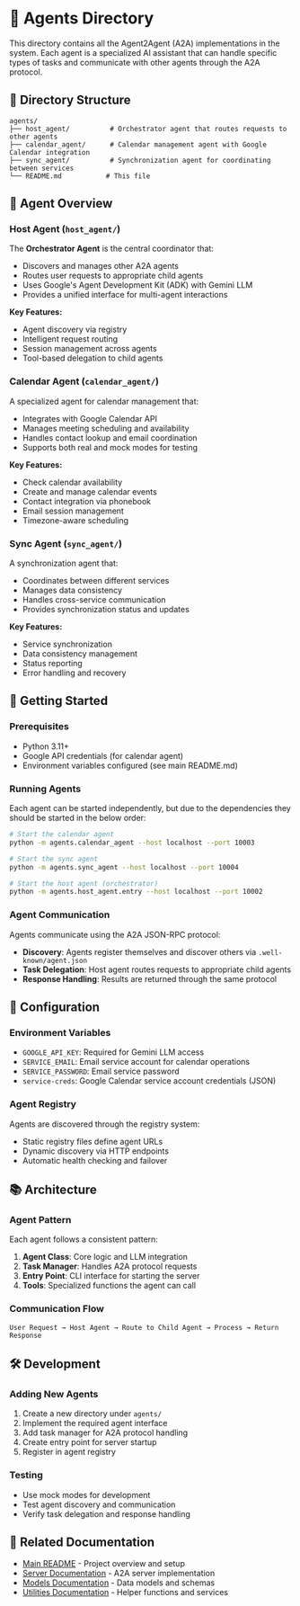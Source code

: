 # 🤖 Agents Directory

This directory contains all the Agent2Agent (A2A) implementations in the system. Each agent is a specialized AI assistant that can handle specific types of tasks and communicate with other agents through the A2A protocol.

## 📁 Directory Structure

```
agents/
├── host_agent/          # Orchestrator agent that routes requests to other agents
├── calendar_agent/      # Calendar management agent with Google Calendar integration
├── sync_agent/          # Synchronization agent for coordinating between services
└── README.md           # This file
```

## 🎯 Agent Overview

### Host Agent (`host_agent/`)
The **Orchestrator Agent** is the central coordinator that:
- Discovers and manages other A2A agents
- Routes user requests to appropriate child agents
- Uses Google's Agent Development Kit (ADK) with Gemini LLM
- Provides a unified interface for multi-agent interactions

**Key Features:**
- Agent discovery via registry
- Intelligent request routing
- Session management across agents
- Tool-based delegation to child agents

### Calendar Agent (`calendar_agent/`)
A specialized agent for calendar management that:
- Integrates with Google Calendar API
- Manages meeting scheduling and availability
- Handles contact lookup and email coordination
- Supports both real and mock modes for testing

**Key Features:**
- Check calendar availability
- Create and manage calendar events
- Contact integration via phonebook
- Email session management
- Timezone-aware scheduling

### Sync Agent (`sync_agent/`)
A synchronization agent that:
- Coordinates between different services
- Manages data consistency
- Handles cross-service communication
- Provides synchronization status and updates

**Key Features:**
- Service synchronization
- Data consistency management
- Status reporting
- Error handling and recovery

## 🚀 Getting Started

### Prerequisites
- Python 3.11+
- Google API credentials (for calendar agent)
- Environment variables configured (see main README.md)

### Running Agents

Each agent can be started independently, but due to the dependencies they should be started in the below order:

```bash
# Start the calendar agent
python -m agents.calendar_agent --host localhost --port 10003

# Start the sync agent
python -m agents.sync_agent --host localhost --port 10004

# Start the host agent (orchestrator)
python -m agents.host_agent.entry --host localhost --port 10002

```

### Agent Communication

Agents communicate using the A2A JSON-RPC protocol:
- **Discovery**: Agents register themselves and discover others via `.well-known/agent.json`
- **Task Delegation**: Host agent routes requests to appropriate child agents
- **Response Handling**: Results are returned through the same protocol

## 🔧 Configuration

### Environment Variables
- `GOOGLE_API_KEY`: Required for Gemini LLM access
- `SERVICE_EMAIL`: Email service account for calendar operations
- `SERVICE_PASSWORD`: Email service password
- `service-creds`: Google Calendar service account credentials (JSON)

### Agent Registry
Agents are discovered through the registry system:
- Static registry files define agent URLs
- Dynamic discovery via HTTP endpoints
- Automatic health checking and failover

## 📚 Architecture

### Agent Pattern
Each agent follows a consistent pattern:
1. **Agent Class**: Core logic and LLM integration
2. **Task Manager**: Handles A2A protocol requests
3. **Entry Point**: CLI interface for starting the server
4. **Tools**: Specialized functions the agent can call

### Communication Flow
```
User Request → Host Agent → Route to Child Agent → Process → Return Response
```

## 🛠️ Development

### Adding New Agents
1. Create a new directory under `agents/`
2. Implement the required agent interface
3. Add task manager for A2A protocol handling
4. Create entry point for server startup
5. Register in agent registry

### Testing
- Use mock modes for development
- Test agent discovery and communication
- Verify task delegation and response handling

## 📖 Related Documentation
- [Main README](../README.md) - Project overview and setup
- [Server Documentation](../server/README.md) - A2A server implementation
- [Models Documentation](../models/README.md) - Data models and schemas
- [Utilities Documentation](../utilities/README.md) - Helper functions and services 